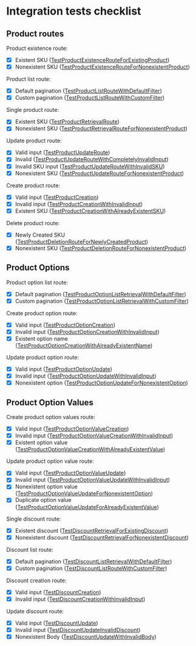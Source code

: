 # Integration tests checklist

## Product routes

Product existence route:

- [x] Existent SKU ([TestProductExistenceRouteForExistingProduct](https://github.com/verygoodsoftwarenotvirus/dairycart/blob/master/integration_tests/products_test.go.go#L10))
- [x] Nonexistent SKU ([TestProductExistenceRouteForNonexistentProduct](https://github.com/verygoodsoftwarenotvirus/dairycart/blob/master/integration_tests/products_test.go.go#L20))

Product list route:

- [x] Default pagination ([TestProductListRouteWithDefaultFilter](https://github.com/verygoodsoftwarenotvirus/dairycart/blob/master/integration_tests/products_test.go.go#L53))
- [x] Custom pagination ([TestProductListRouteWithCustomFilter](https://github.com/verygoodsoftwarenotvirus/dairycart/blob/master/integration_tests/products_test.go.go#L64))

Single product route:

- [x] Existent SKU ([TestProductRetrievalRoute](https://github.com/verygoodsoftwarenotvirus/dairycart/blob/master/integration_tests/products_test.go.go#L41))
- [x] Nonexistent SKU ([TestProductRetrievalRouteForNonexistentProduct](https://github.com/verygoodsoftwarenotvirus/dairycart/blob/master/integration_tests/products_test.go.go#L30))

Update product route:

- [x] Valid input ([TestProductUpdateRoute](https://github.com/verygoodsoftwarenotvirus/dairycart/blob/master/integration_tests/products_test.go.go#L79))
- [x] Invalid  ([TestProductUpdateRouteWithCompletelyInvalidInput](https://github.com/verygoodsoftwarenotvirus/dairycart/blob/master/integration_tests/products_test.go.go#L92))
- [x] Invalid SKU input ([TestProductUpdateRouteWithInvalidSKU](https://github.com/verygoodsoftwarenotvirus/dairycart/blob/master/integration_tests/products_test.go.go#L103))
- [x] Nonexistent SKU ([TestProductUpdateRouteForNonexistentProduct](https://github.com/verygoodsoftwarenotvirus/dairycart/blob/master/integration_tests/products_test.go.go#L111))

Create product route:

- [x] Valid input ([TestProductCreation](https://github.com/verygoodsoftwarenotvirus/dairycart/blob/master/integration_tests/products_test.go.go#L123))
- [x] Invalid input ([TestProductCreationWithInvalidInput](https://github.com/verygoodsoftwarenotvirus/dairycart/blob/master/integration_tests/products_test.go.go#L147))
- [x] Existent SKU ([TestProductCreationWithAlreadyExistentSKU](https://github.com/verygoodsoftwarenotvirus/dairycart/blob/master/integration_tests/products_test.go.go#L135))

Delete product route:

- [x] Newly Created SKU ([TestProductDeletionRouteForNewlyCreatedProduct](https://github.com/verygoodsoftwarenotvirus/dairycart/blob/master/integration_tests/products_test.go.go#L357))
- [x] Nonexistent SKU ([TestProductDeletionRouteForNonexistentProduct](https://github.com/verygoodsoftwarenotvirus/dairycart/blob/master/integration_tests/products_test.go.go#L346))

## Product Options

Product option list route:

- [x] Default pagination ([TestProductOptionListRetrievalWithDefaultFilter](https://github.com/verygoodsoftwarenotvirus/dairycart/blob/master/integration_tests/products_test.go.go#L158))
- [x] Custom pagination ([TestProductOptionListRetrievalWithCustomFilter](https://github.com/verygoodsoftwarenotvirus/dairycart/blob/master/integration_tests/products_test.go.go#L169))

Create product option route:

- [x] Valid input ([TestProductOptionCreation](https://github.com/verygoodsoftwarenotvirus/dairycart/blob/master/integration_tests/products_test.go.go#L184))
- [x] Invalid input ([TestProductOptionCreationWithInvalidInput](https://github.com/verygoodsoftwarenotvirus/dairycart/blob/master/integration_tests/products_test.go.go#L196))
- [x] Existent option name ([TestProductOptionCreationWithAlreadyExistentName](https://github.com/verygoodsoftwarenotvirus/dairycart/blob/master/integration_tests/products_test.go.go#L207))

Update product option route:

- [x] Valid input ([TestProductOptionUpdate](https://github.com/verygoodsoftwarenotvirus/dairycart/blob/master/integration_tests/products_test.go.go#L219))
- [x] Invalid input ([TestProductOptionUpdateWithInvalidInput](https://github.com/verygoodsoftwarenotvirus/dairycart/blob/master/integration_tests/products_test.go.go#L231))
- [x] Nonexistent option ([TestProductOptionUpdateForNonexistentOption](https://github.com/verygoodsoftwarenotvirus/dairycart/blob/master/integration_tests/products_test.go.go#L242))

## Product Option Values

Create product option values route:

- [x] Valid input ([TestProductOptionValueCreation](https://github.com/verygoodsoftwarenotvirus/dairycart/blob/master/integration_tests/products_test.go.go#L255))
- [x] Invalid input ([TestProductOptionValueCreationWithInvalidInput](https://github.com/verygoodsoftwarenotvirus/dairycart/blob/master/integration_tests/products_test.go.go#L267))
- [x] Existent option value ([TestProductOptionValueCreationWithAlreadyExistentValue](https://github.com/verygoodsoftwarenotvirus/dairycart/blob/master/integration_tests/products_test.go.go#L278))

Update product option value route:

- [x] Valid input ([TestProductOptionValueUpdate](https://github.com/verygoodsoftwarenotvirus/dairycart/blob/master/integration_tests/products_test.go.go#L290))
- [x] Invalid input ([TestProductOptionValueUpdateWithInvalidInput](https://github.com/verygoodsoftwarenotvirus/dairycart/blob/master/integration_tests/products_test.go.go#L302))
- [x] Nonexistent option value ([TestProductOptionValueUpdateForNonexistentOption](https://github.com/verygoodsoftwarenotvirus/dairycart/blob/master/integration_tests/products_test.go.go#L314))
- [x] Duplicate option value ([TestProductOptionValueUpdateForAlreadyExistentValue](https://github.com/verygoodsoftwarenotvirus/dairycart/blob/master/integration_tests/products_test.go.go#L327))

Single discount route:

- [x] Existent discount ([TestDiscountRetrievalForExistingDiscount](https://github.com/verygoodsoftwarenotvirus/dairycart/blob/master/integration_tests/pricing_test.go.go#L16))
- [x] Nonexistent discount ([TestDiscountRetrievalForNonexistentDiscount](https://github.com/verygoodsoftwarenotvirus/dairycart/blob/master/integration_tests/pricing_test.go.go#L28))

Discount list route:

- [x] Default pagination ([TestDiscountListRetrievalWithDefaultFilter](https://github.com/verygoodsoftwarenotvirus/dairycart/blob/master/integration_tests/pricing_test.go.go#L40))
- [x] Custom pagination ([TestDiscountListRouteWithCustomFilter](https://github.com/verygoodsoftwarenotvirus/dairycart/blob/master/integration_tests/pricing_test.go.go#L52))

Discount creation route:

- [x] Valid input ([TestDiscountCreation](https://github.com/verygoodsoftwarenotvirus/dairycart/blob/master/integration_tests/pricing_test.go.go#L68))
- [x] Invalid input ([TestDiscountCreationWithInvalidInput](https://github.com/verygoodsoftwarenotvirus/dairycart/blob/master/integration_tests/pricing_test.go.go#L80))

Update discount route:

- [x] Valid input ([TestDiscountUpdate](https://github.com/verygoodsoftwarenotvirus/dairycart/blob/master/integration_tests/pricing_test.go.go#L91))
- [x] Invalid input ([TestDiscountUpdateInvalidDiscount](https://github.com/verygoodsoftwarenotvirus/dairycart/blob/master/integration_tests/pricing_test.go.go#L103))
- [x] Nonexistent Body ([TestDiscountUpdateWithInvalidBody](https://github.com/verygoodsoftwarenotvirus/dairycart/blob/master/integration_tests/pricing_test.go.go#L110))
